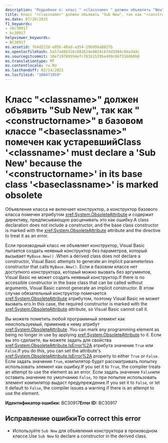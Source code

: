 ```yaml
---
description: 'Подробнее о: класс " <classname> " должен объявлять "New", так как " <constructorname> " в базовом классе " <baseclassname> " помечен как устаревший'
title: Класс "<classname>" должен объявить "Sub New", так как "<constructorname>" в базовом классе "<baseclassname>" помечен как устаревший
ms.date: 07/20/2015
f1_keywords:
- vbc30917
- bc30917
helpviewer_keywords:
- BC30917
ms.assetid: 764d222d-e058-40ad-a354-29b956a8027b
ms.openlocfilehash: ba57a48b316c881624e0024c67dd3d04c0da3ddc
ms.sourcegitcommit: 10e719780594efc781b15295e499c66f316068b8
ms.translationtype: MT
ms.contentlocale: ru-RU
ms.lasthandoff: 02/14/2021
ms.locfileid: "100471959"
---
```

# <a name="class-classname-must-declare-a-sub-new-because-the-constructorname-in-its-base-class-baseclassname-is-marked-obsolete"></a><span data-ttu-id="8ca03-103">Класс "\<classname>" должен объявить "Sub New", так как "\<constructorname>" в базовом классе "\<baseclassname>" помечен как устаревший</span><span class="sxs-lookup"><span data-stu-id="8ca03-103">Class '\<classname>' must declare a 'Sub New' because the '\<constructorname>' in its base class '\<baseclassname>' is marked obsolete</span></span>

<span data-ttu-id="8ca03-104">Объявление класса не включает конструктор, а конструктор базового класса помечен атрибутом <xref:System.ObsoleteAttribute> и содержит директиву, предписывающую расценивать это как ошибку.</span><span class="sxs-lookup"><span data-stu-id="8ca03-104">A class declaration does not include a constructor, and the base class constructor is marked with the <xref:System.ObsoleteAttribute> attribute and the directive to treat it as an error.</span></span>  
  
 <span data-ttu-id="8ca03-105">Если производный класс не объявляет конструктор, Visual Basic пытается создать неявный конструктор без параметров, который вызывает `MyBase.New()` .</span><span class="sxs-lookup"><span data-stu-id="8ca03-105">When a derived class does not declare a constructor, Visual Basic attempts to generate an implicit parameterless constructor that calls `MyBase.New()`.</span></span> <span data-ttu-id="8ca03-106">Если в базовом классе нет доступного конструктора, который можно вызвать без аргументов, Visual Basic не может создать неявный конструктор.</span><span class="sxs-lookup"><span data-stu-id="8ca03-106">If there is no accessible constructor in the base class that can be called without arguments, Visual Basic cannot generate an implicit constructor.</span></span> <span data-ttu-id="8ca03-107">В этом случае обязательный конструктор помечается <xref:System.ObsoleteAttribute> атрибутом, поэтому Visual Basic не может вызвать его.</span><span class="sxs-lookup"><span data-stu-id="8ca03-107">In this case, the required constructor is marked with the <xref:System.ObsoleteAttribute> attribute, so Visual Basic cannot call it.</span></span>  
  
 <span data-ttu-id="8ca03-108">Вы можете пометить любой программный элемент как неиспользуемый, применив к нему атрибут <xref:System.ObsoleteAttribute> .</span><span class="sxs-lookup"><span data-stu-id="8ca03-108">You can mark any programming element as being no longer in use by applying <xref:System.ObsoleteAttribute> to it.</span></span> <span data-ttu-id="8ca03-109">Если вы это сделаете, вы можете задать для свойства <xref:System.ObsoleteAttribute.IsError%2A> атрибута значение `True` или `False`.</span><span class="sxs-lookup"><span data-stu-id="8ca03-109">If you do this, you can set the attribute's <xref:System.ObsoleteAttribute.IsError%2A> property to either `True` or `False`.</span></span> <span data-ttu-id="8ca03-110">Если задать значение `True`, компилятор будет рассматривать попытку использовать элемент как ошибку.</span><span class="sxs-lookup"><span data-stu-id="8ca03-110">If you set it to `True`, the compiler treats an attempt to use the element as an error.</span></span> <span data-ttu-id="8ca03-111">Если задать значение `False`или оставить значение по умолчанию `False`, то при попытке использовать элемент компилятор выдаст предупреждение.</span><span class="sxs-lookup"><span data-stu-id="8ca03-111">If you set it to `False`, or let it default to `False`, the compiler issues a warning if there is an attempt to use the element.</span></span>  
  
 <span data-ttu-id="8ca03-112">**Идентификатор ошибки:** BC30917</span><span class="sxs-lookup"><span data-stu-id="8ca03-112">**Error ID:** BC30917</span></span>  
  
## <a name="to-correct-this-error"></a><span data-ttu-id="8ca03-113">Исправление ошибки</span><span class="sxs-lookup"><span data-stu-id="8ca03-113">To correct this error</span></span>  
  
- <span data-ttu-id="8ca03-114">Используйте `Sub New` для объявления конструктора в производном классе.</span><span class="sxs-lookup"><span data-stu-id="8ca03-114">Use `Sub New` to declare a constructor in the derived class.</span></span>
